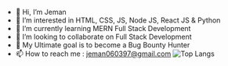 - 👋 Hi, I’m Jeman
- 👀 I’m interested in HTML, CSS, JS, Node JS, React JS & Python
- 🌱 I’m currently learning MERN Full Stack Development
- 💞️ I’m looking to collaborate on Full Stack Development
- 💞️ My Ultimate goal is to become a Bug Bounty Hunter
- 📫 How to reach me : jeman060397@gmail.com
![Top Langs](https://github-readme-stats.vercel.app/api/top-langs/?username=YOUR_USERNAME&layout=compact&langs_count=6&hide=html,css)

<!---
Jeman-Kumar-97-06/Jeman-Kumar-97-06 is a ✨ special ✨ repository because its `README.md` (this file) appears on your GitHub profile.
You can click the Preview link to take a look at your changes.
--->
